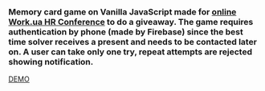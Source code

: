 ### Memory card game on Vanilla JavaScript made for [online Work.ua HR Conference](https://www.work.ua/news/ukraine/1810/) to do a giveaway. The game requires authentication by phone (made by Firebase) since the best time solver receives a present and needs to be contacted later on. A user can take only one try, repeat attempts are rejected showing notification.

[DEMO](https://memory-game-workua.firebaseapp.com/)
